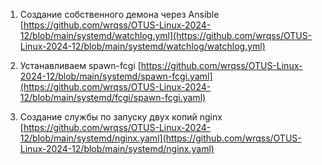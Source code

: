 1. Создание собственного демона через Ansible
[https://github.com/wrqss/OTUS-Linux-2024-12/blob/main/systemd/watchlog.yml](https://github.com/wrqss/OTUS-Linux-2024-12/blob/main/systemd/watchlog/watchlog.yml)

2. Устанавливаем spawn-fcgi 
[https://github.com/wrqss/OTUS-Linux-2024-12/blob/main/systemd/spawn-fcgi.yaml](https://github.com/wrqss/OTUS-Linux-2024-12/blob/main/systemd/fcgi/spawn-fcgi.yaml)

3. Создание службы по запуску двух копий nginx
[[https://github.com/wrqss/OTUS-Linux-2024-12/blob/main/systemd/nginx.yaml](https://github.com/wrqss/OTUS-Linux-2024-12/blob/main/systemd/nginx.yaml)
](https://github.com/wrqss/OTUS-Linux-2024-12/blob/main/systemd/nginx-service/nginx.yaml)
